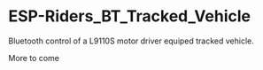 # ESP-Riders_BT_Tracked_Vehicle
Bluetooth control of a L9110S motor driver equiped tracked vehicle.

More to come 
